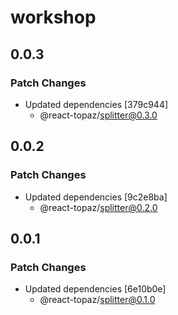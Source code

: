 # workshop

## 0.0.3

### Patch Changes

- Updated dependencies [379c944]
  - @react-topaz/splitter@0.3.0

## 0.0.2

### Patch Changes

- Updated dependencies [9c2e8ba]
  - @react-topaz/splitter@0.2.0

## 0.0.1

### Patch Changes

- Updated dependencies [6e10b0e]
  - @react-topaz/splitter@0.1.0
